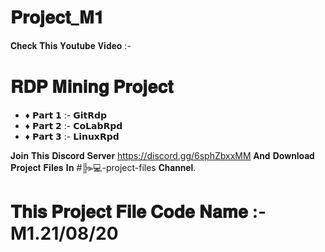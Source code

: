 # 𝐏𝐫𝐨𝐣𝐞𝐜𝐭_𝐌𝟏
𝐂𝐡𝐞𝐜𝐤 𝐓𝐡𝐢𝐬 𝐘𝐨𝐮𝐭𝐮𝐛𝐞 𝐕𝐢𝐝𝐞𝐨 :- 

# 𝐑𝐃𝐏 𝐌𝐢𝐧𝐢𝐧𝐠 𝐏𝐫𝐨𝐣𝐞𝐜𝐭
- ♦ 𝗣𝗮𝗿𝘁 𝟭 :- 𝗚𝗶𝘁𝗥𝗱𝗽
- ♦ 𝗣𝗮𝗿𝘁 𝟮 :- 𝗖𝗼𝗟𝗮𝗯𝗥𝗽𝗱
- ♦ 𝗣𝗮𝗿𝘁 𝟯 :- 𝗟𝗶𝗻𝘂𝘅𝗥𝗽𝗱

𝐉𝐨𝐢𝐧 𝐓𝐡𝐢𝐬 𝐃𝐢𝐬𝐜𝐨𝐫𝐝 𝐒𝐞𝐫𝐯𝐞𝐫 https://discord.gg/6sphZbxxMM 𝐀𝐧𝐝 𝐃𝐨𝐰𝐧𝐥𝐨𝐚𝐝 𝐏𝐫𝐨𝐣𝐞𝐜𝐭 𝐅𝐢𝐥𝐞𝐬 𝐈𝐧 #╠⫸💻-project-files 𝐂𝐡𝐚𝐧𝐧𝐞𝐥.
# 𝐓𝐡𝐢𝐬 𝐏𝐫𝐨𝐣𝐞𝐜𝐭 𝐅𝐢𝐥𝐞 𝐂𝐨𝐝𝐞 𝐍𝐚𝐦𝐞 :- M1.21/08/20
